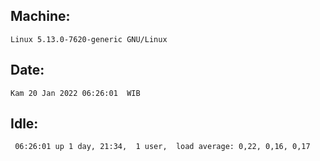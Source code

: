 ## Machine:
```
Linux 5.13.0-7620-generic GNU/Linux
```
## Date:
```
Kam 20 Jan 2022 06:26:01  WIB
```
## Idle:
```
 06:26:01 up 1 day, 21:34,  1 user,  load average: 0,22, 0,16, 0,17
```
